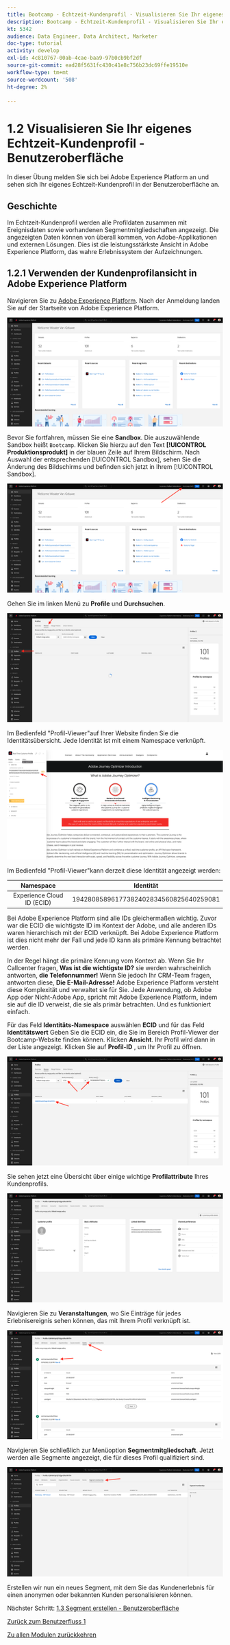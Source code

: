 ```yaml
---
title: Bootcamp - Echtzeit-Kundenprofil - Visualisieren Sie Ihr eigenes Echtzeit-Kundenprofil - Benutzeroberfläche
description: Bootcamp - Echtzeit-Kundenprofil - Visualisieren Sie Ihr eigenes Echtzeit-Kundenprofil - Benutzeroberfläche
kt: 5342
audience: Data Engineer, Data Architect, Marketer
doc-type: tutorial
activity: develop
exl-id: 4c810767-00ab-4cae-baa9-97b0cb9bf2df
source-git-commit: ead28f5631fc430c41e8c756b23dc69ffe19510e
workflow-type: tm+mt
source-wordcount: '508'
ht-degree: 2%

---
```


# 1.2 Visualisieren Sie Ihr eigenes Echtzeit-Kundenprofil - Benutzeroberfläche

In dieser Übung melden Sie sich bei Adobe Experience Platform an und sehen sich Ihr eigenes Echtzeit-Kundenprofil in der Benutzeroberfläche an.

## Geschichte

Im Echtzeit-Kundenprofil werden alle Profildaten zusammen mit Ereignisdaten sowie vorhandenen Segmentmitgliedschaften angezeigt. Die angezeigten Daten können von überall kommen, von Adobe-Applikationen und externen Lösungen. Dies ist die leistungsstärkste Ansicht in Adobe Experience Platform, das wahre Erlebnissystem der Aufzeichnungen.

## 1.2.1 Verwenden der Kundenprofilansicht in Adobe Experience Platform

Navigieren Sie zu [Adobe Experience Platform](https://experience.adobe.com/platform). Nach der Anmeldung landen Sie auf der Startseite von Adobe Experience Platform.

![Datenaufnahme](./images/home.png)

Bevor Sie fortfahren, müssen Sie eine **Sandbox**. Die auszuwählende Sandbox heißt ``Bootcamp``. Klicken Sie hierzu auf den Text **[!UICONTROL Produktionsprodukt]** in der blauen Zeile auf Ihrem Bildschirm. Nach Auswahl der entsprechenden [!UICONTROL Sandbox], sehen Sie die Änderung des Bildschirms und befinden sich jetzt in Ihrem [!UICONTROL Sandbox].

![Datenaufnahme](./images/sb1.png)

Gehen Sie im linken Menü zu **Profile** und **Durchsuchen**.

![Kundenprofil](./images/homemenu.png)

Im Bedienfeld &quot;Profil-Viewer&quot;auf Ihrer Website finden Sie die Identitätsübersicht. Jede Identität ist mit einem Namespace verknüpft.

![Kundenprofil](./images/identities.png)

Im Bedienfeld &quot;Profil-Viewer&quot;kann derzeit diese Identität angezeigt werden:

| Namespace | Identität |
|:-------------:| :---------------:|
| Experience Cloud ID (ECID) | 19428085896177382402834560825640259081 |

Bei Adobe Experience Platform sind alle IDs gleichermaßen wichtig. Zuvor war die ECID die wichtigste ID im Kontext der Adobe, und alle anderen IDs waren hierarchisch mit der ECID verknüpft. Bei Adobe Experience Platform ist dies nicht mehr der Fall und jede ID kann als primäre Kennung betrachtet werden.

In der Regel hängt die primäre Kennung vom Kontext ab. Wenn Sie Ihr Callcenter fragen, **Was ist die wichtigste ID?** sie werden wahrscheinlich antworten, **die Telefonnummer!** Wenn Sie jedoch Ihr CRM-Team fragen, antworten diese, **Die E-Mail-Adresse!**  Adobe Experience Platform versteht diese Komplexität und verwaltet sie für Sie. Jede Anwendung, ob Adobe App oder Nicht-Adobe App, spricht mit Adobe Experience Platform, indem sie auf die ID verweist, die sie als primär betrachten. Und es funktioniert einfach.

Für das Feld **Identitäts-Namespace** auswählen **ECID** und für das Feld **Identitätswert** Geben Sie die ECID ein, die Sie im Bereich Profil-Viewer der Bootcamp-Website finden können. Klicken **Ansicht**. Ihr Profil wird dann in der Liste angezeigt. Klicken Sie auf **Profil-ID** , um Ihr Profil zu öffnen.

![Kundenprofil](./images/popupecid.png)

Sie sehen jetzt eine Übersicht über einige wichtige **Profilattribute** Ihres Kundenprofils.

![Kundenprofil](./images/profile.png)

Navigieren Sie zu **Veranstaltungen**, wo Sie Einträge für jedes Erlebnisereignis sehen können, das mit Ihrem Profil verknüpft ist.

![Kundenprofil](./images/profileee.png)

Navigieren Sie schließlich zur Menüoption **Segmentmitgliedschaft**. Jetzt werden alle Segmente angezeigt, die für dieses Profil qualifiziert sind.

![Kundenprofil](./images/profileseg.png)

Erstellen wir nun ein neues Segment, mit dem Sie das Kundenerlebnis für einen anonymen oder bekannten Kunden personalisieren können.

Nächster Schritt: [1.3 Segment erstellen - Benutzeroberfläche](./ex3.md)

[Zurück zum Benutzerfluss 1](./uc1.md)

[Zu allen Modulen zurückkehren](../../overview.md)
